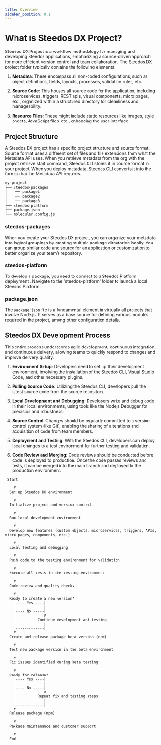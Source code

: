 ```yaml
---
title: Overview
sidebar_position: 0.1
---
```


# What is Steedos DX Project?

Steedos DX Project is a workflow methodology for managing and developing Steedos applications, emphasizing a source-driven approach for more efficient version control and team collaboration. The Steedos DX project folder typically contains the following elements:

1. **Metadata**: These encompass all non-coded configurations, such as object definitions, fields, layouts, processes, validation rules, etc.

2. **Source Code**: This houses all source code for the application, including microservices, triggers, REST apis, visual components, micro pages, etc., organized within a structured directory for cleanliness and manageability.

3. **Resource Files**: These might include static resources like images, style sheets, JavaScript files, etc., enhancing the user interface.


## Project Structure

A Steedos DX project has a specific project structure and source format. Source format uses a different set of files and file extensions from what the Metadata API uses. When you retrieve metadata from the org with the project retrieve start command, Steedos CLI stores it in source format in your project. When you deploy metadata, Steedos CLI converts it into the format that the Metadata API requires.

```bash
my-project
├── steedos-packages
│   ├── package1
│   ├── package2
│   └── package3
├── steedos-platform
├── package.json
└── moleculer.config.js
```

### steedos-packages

When you create your Steedos DX project, you can organize your metadata into logical groupings by creating multiple package directories locally. You can group similar code and source for an application or customization to better organize your team’s repository. 

### steedos-platform

To develop a package, you need to connect to a Steedos Platform deployment . Navigate to the 'steedos-platform' folder to launch a local Steedos Platform.

### package.json

The `package.json` file is a fundamental element in virtually all projects that involve Node.js. It serves as a base source for defining various modules required in the project, among other configuration details. 



## Steedos DX Development Process

This entire process underscores agile development, continuous integration, and continuous delivery, allowing teams to quickly respond to changes and improve delivery quality.

1. **Environment Setup**: Developers need to set up their development environment, involving the installation of the Steedos CLI, Visual Studio Code, and other necessary plugins.

2. **Pulling Source Code**: Utilizing the Steedos CLI, developers pull the latest source code from the source repository.

3. **Local Development and Debugging**: Developers write and debug code in their local environments, using tools like the Nodejs Debugger for precision and robustness.

4. **Source Control**: Changes should be regularly committed to a version control system (like Git), enabling the sharing of alterations and acquisition of code from team members.

5. **Deployment and Testing**: With the Steedos CLI, developers can deploy local changes to a test environment for further testing and validation.

6. **Code Review and Merging**: Code reviews should be conducted before code is deployed to production. Once the code passes reviews and tests, it can be merged into the main branch and deployed to the production environment.

```
 Start
    |
    V
  Set up Steedos DX environment
    |
    V
  Initialize project and version control
    |
    V
  Run local development environment
    |
    V
  Develop new features (custom objects, microservices, triggers, APIs, micro pages, components, etc.)
    |
    V
  Local testing and debugging
    |
    V
  Push code to the testing environment for validation
    |
    V
  Execute all tests in the testing environment
    |
    V
  Code review and quality checks
    |
    V
  Ready to create a new version?
    |---- Yes ----|
    |             |
    |---- No -----|
    |             V
    |          Continue development and testing
    |             |
    |-------------|
    V
  Create and release package beta version (npm)
    |
    V
  Test new package version in the beta environment
    |
    V
  Fix issues identified during beta testing
    |
    V
  Ready for release?
    |---- Yes ----|
    |             |
    |---- No -----|
    |             V
    |          Repeat fix and testing steps
    |             |
    |-------------|
    V
  Release package (npm)
    |
    V
  Package maintenance and customer support
    |
    V
  End
```

